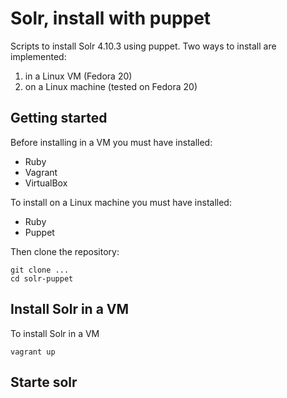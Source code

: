 # Solr, install with puppet #

Scripts to install Solr 4.10.3 using puppet. Two ways to install are implemented:

 1. in a Linux VM (Fedora 20)
 2. on a Linux machine (tested on Fedora 20)

## Getting started ##
Before installing in a VM you must have installed: 

* Ruby
* Vagrant
* VirtualBox

To install on a Linux machine you must have installed: 

* Ruby
* Puppet

Then clone the repository: 

    git clone ...
    cd solr-puppet
    
## Install Solr in a VM ##

To install Solr in a VM

    vagrant up

## Starte solr ##


